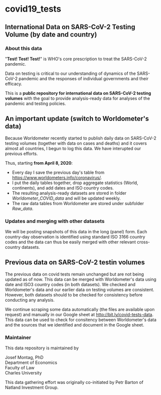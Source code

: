# covid19_tests
## International Data on SARS-CoV-2 Testing Volume (by date and country)

### About this data

"**Test! Test! Test!**" is WHO's core prescription to treat the SARS-CoV-2 pandemic.

Data on testing is critical to our understanding of dynamics of the SARS-CoV-2 pandemic and the responses of individual governments and their efficacy.

This is a **public repository for international data on SARS-CoV-2 testing volumes** with the goal to provide analysis-ready data for analyses of the pandemic and testing policies.

## An important update (switch to Worldometer's data)

Because Worldometer recently started to publish daily data on SARS-CoV-2 testing volumes (together with data on cases and deaths) and it covers almost all countries, I begun to log this data. We have interupted our previous efforts.

Thus, starting **from April 8, 2020**: 

* Every day I save the previous day's table from https://www.worldometers.info/coronavirus/. 
* I put the daily tables together, drop aggregate statistics (World, continents), and add dates and ISO country codes. 
* The resulting analysis-ready datasets are stored in folder *Worldometer_COVID_data* and will be updated weekly. 
* The raw data tables from Worldometer are stored under subfolder *Raw_data*.

### Updates and merging with other datasets

We will be posting snapshots of this data in the long (panel) form. Each country-day observation is identified using standard ISO 3166 country codes and the data can thus be easily merged with other relevant cross-country datasets.

## Previous data on SARS-CoV-2 testin volumes

The previous data on covid tests remain unchanged but are not being updated as of now. This data can be merged with Worldometer's data using date and ISO3 country codes (in both datasets). We checked and Worldometer's data and our earlier data on testing volumes are consistent. However, both datasets should to be checked for consistency before conducting any analysis.

We continue scraping some data automatically (the files are available upon request) and manually in our Google sheet at http://bit.ly/covid-tests-data. This data can be used to check for consitency between Worldometer's data and the sources that we identified and document in the Google sheet.

### Maintainer

This data repository is maintained by 

Josef Montag, PhD    
Department of Economics  
Faculty of Law  
Charles University

This data gathering effort was originally co-initiated by Petr Barton of Natland Investment Group.
